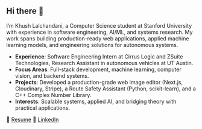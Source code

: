 ## Hi there 👋

I’m Khush Lalchandani, a Computer Science student at Stanford University with experience in software engineering, AI/ML, and systems research. My work spans building production-ready web applications, applied machine learning models, and engineering solutions for autonomous systems.

- **Experience**: Software Engineering Intern at Cirrus Logic and ZSuite Technologies, Research Assistant in autonomous vehicles at UT Austin.  
- **Focus Areas**: Full-stack development, machine learning, computer vision, and backend systems.  
- **Projects**: Developed a production-grade web image editor (Next.js, Cloudinary, Stripe), a Route Safety Assistant (Python, scikit-learn), and a C++ Complex Number Library.  
- **Interests**: Scalable systems, applied AI, and bridging theory with practical applications.  

📄 [Resume](https://github.com/khush-l/khush-l/resume.pdf) 
🔗 [LinkedIn](https://www.linkedin.com/in/khush-lalchandani/)  

